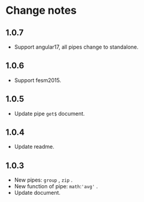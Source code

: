 # Change notes

## 1.0.7
- Support angular17, all pipes change to standalone.

## 1.0.6
- Support fesm2015.

## 1.0.5
- Update pipe `get$` document.

## 1.0.4
- Update readme.

## 1.0.3

- New pipes: `group` , `zip` .
- New function of pipe: `math`:`'avg'` .
- Update document.
